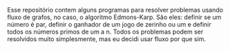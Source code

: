 Esse repositório contem alguns programas para resolver problemas usando fluxo de grafos, no caso, o algoritmo Edmons-Karp. São eles: definir se um número é par, definir o ganhador de um jogo de zerinho ou um e definir todos os números primos de um a n. Todos os problemas podem ser resolvidos muito simplesmente, mas eu decidi usar fluxo por que sim.
